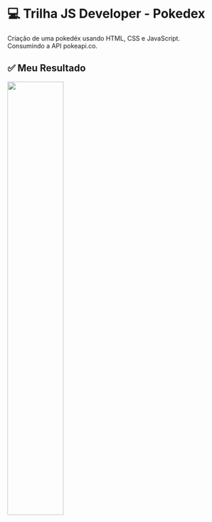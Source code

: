 # :computer: Trilha JS Developer - Pokedex
Criação de uma pokedéx usando HTML, CSS e JavaScript.<br />
Consumindo a API pokeapi.co.

## :white_check_mark: Meu Resultado

<img src="https://github.com/souzarayane/Pokedex/blob/main/assets/img/Resultado_final.png" width="50%">
